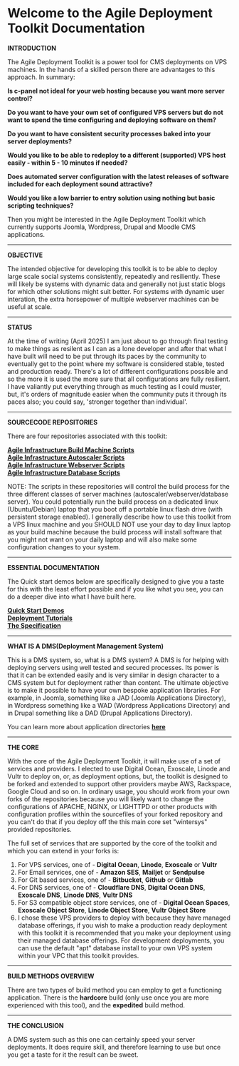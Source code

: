 # Welcome to the Agile Deployment Toolkit Documentation 

**INTRODUCTION**  

The Agile Deployment Toolkit is a power tool for CMS deployments on VPS machines. In the hands of a skilled person there are advantages to this approach. In summary:

**Is c-panel not ideal for your web hosting because you want more server control?**

**Do you want to have your own set of configured VPS servers but do not want to spend the time configuring and deploying software on them?**

**Do you want to have consistent security processes baked into your server deployments?**

**Would you like to be able to redeploy to a different (supported) VPS host easily - within 5 - 10 minutes if needed?**

**Does automated server configuration with the latest releases of software included for each deployment sound attractive?**

**Would you like a low barrier to entry solution using nothing but basic scripting techniques?**

Then you might be interested in the Agile Deployment Toolkit which currently supports Joomla, Wordpress, Drupal and Moodle CMS applications.

------------

**OBJECTIVE**

The intended objective for developing this toolkit is to be able to deploy large scale social systems consistently, repeatedly and resiliently. These will likely be systems with dynamic data and generally not just static blogs for which other solutions might suit better. For systems with dynamic user interation, the extra horsepower of multiple webserver machines can be useful at scale. 

-------------

**STATUS**

At the time of writing (April 2025) I am just about to go through final testing to make things as resilent as I can as a lone developer and after that what I have built will need to be put through its paces by the community to eventually get to the point where my software is considered stable, tested and production ready. There's a lot of different configurations possible and so the more it is used the more sure that all configurations are fully resilient. I have valiantly put everything through as much testing as I could muster, but, it's orders of magnitude easier when the community puts it through its paces also; you could say, 'stronger together than individual'. 

---------------

**SOURCECODE REPOSITORIES**

There are four repositories associated with this toolkit: 

**[Agile Infrastructure Build Machine Scripts](https://github.com/wintersys-projects/adt-build-machine-scripts)**   
**[Agile Infrastructure Autoscaler Scripts](https://github.com/wintersys-projects/adt-autoscaler-scripts)**   
**[Agile Infrastructure Webserver Scripts](https://github.com/wintersys-projects/adt-webserver-scripts)**  
**[Agile Infrastructure Database Scripts](https://github.com/wintersys-projects/adt-database-scripts)**  

NOTE: The scripts in these repositories will control the build process for the three different classes of server machines (autoscaler/webserver/database server). You could potentially run the build process on a dedicated linux (Ubuntu/Debian) laptop that you boot off a portable linux flash drive (with persistent storage enabled). I generally describe how to use this toolkit from a VPS linux machine and you SHOULD NOT use your day to day linux laptop as your build machine because the build process will install software that you might not want on your daily laptop and will also make some configuration changes to your system.

----------------------

**ESSENTIAL DOCUMENTATION**

The Quick start demos below are specifically designed to give you a taste for this with the least effort possible and if you like what you see, you can do a deeper dive into what I have built here. 

**[Quick Start Demos](<Demos/QuickStartDemos.md>)**  
**[Deployment Tutorials](<Tutorials/TutorialsMenu.md>)**  
**[The Specification](https://github.com/wintersys-projects/adt-build-machine-scripts/blob/main/templatedconfigurations/specification.md)**  


----------------------------------

**WHAT IS A DMS(Deployment Management System)**

This is a DMS system, so, what is a DMS system? A DMS is for helping with deploying servers using well tested and secured processes. Its power is that it can be extended easily and is very similar in design character to a CMS system but for deployment rather than content. The ultimate objective is to make it possible to have your own bespoke application libraries. For example, in Joomla, something like a JAD (Joomla Applications Directory), in Wordpress something like a WAD (Wordpress Applications Directory) and in Drupal something like a DAD (Drupal Applications Directory).

You can learn more about application directories **[here](<Development/ApplicationDirectories.md>)**
 
------------------------

**THE CORE**

With the core of the Agile Deployment Toolkit, it will make use of a set of services and providers. I elected to use Digital Ocean, Exoscale, Linode and Vultr to deploy on, or, as deployment options, but, the toolkit is designed to be forked and extended to support other providers maybe AWS, Rackspace, Google Cloud and so on. 
In ordinary usage, you should work from your own forks of the repositories because you will likely want to change the configurations of APACHE, NGINX, or LIGHTTPD or other products with configuration profiles within the sourcefiles of your forked repository and you can't do that if you deploy off the this main core set "wintersys" provided repositories. 

The full set of services that are supported by the core of the toolkit and which you can extend in your forks is:

1. For VPS services, one of - **Digital Ocean**, **Linode**, **Exoscale** or **Vultr**
2. For Email services, one of - **Amazon SES**, **Mailjet** or **Sendpulse**
3. For Git based services, one of - **Bitbucket**, **Github** or **Gitlab**
4. For DNS services, one of - **Cloudflare DNS**, **Digital Ocean DNS**, **Exoscale DNS**, **Linode DNS**, **Vultr DNS** 
5. For S3 compatible object store services, one of - **Digital Ocean Spaces**, **Exoscale Object Store**, **Linode Object Store**, **Vultr Object Store**
6. I chose these VPS providers to deploy with because they have managed database offerings, if you wish to make a production ready deployment with this toolkit it is recommended that you make your deployment using their managed database offerings. For development deployments, you can use the default "apt" database install to your own VPS system within your VPC that this toolkit provides. 

--------------------------------

**BUILD METHODS OVERVIEW**

There are two types of build method you can employ to get a functioning application. There is the **hardcore** build (only use once you are more experienced with this tool), and the **expedited** build method. 

-------------------------------

**THE CONCLUSION**

A DMS system such as this one can certainly speed your server deployments. It does require skill, and therefore learning to use but once you get a taste for it the result can be sweet.  
